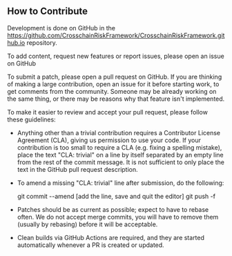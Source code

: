 ## How to Contribute

Development is done on GitHub in the https://github.com/CrosschainRiskFramework/CrosschainRiskFramework.github.io repository.

To add content, request new features or report issues, please open an issue on GitHub

To submit a patch, please open a pull request on GitHub. If you 
are thinking of making a large contribution, open an issue for 
it before starting work, to get comments from the community. 
Someone may be already working on the same thing, or there 
may be reasons why that feature isn't implemented.

To make it easier to review and accept your pull request, please 
follow these guidelines:

* Anything other than a trivial contribution requires a Contributor 
  License Agreement (CLA), giving us permission to use your code. If 
  your contribution is too small to require a CLA (e.g. fixing a 
  spelling mistake), place the text "CLA: trivial" on a line by itself 
  separated by an empty line from the rest of the commit message. It is 
  not sufficient to only place the text in the GitHub pull request 
  description.

* To amend a missing "CLA: trivial" line after submission, do the following:

    git commit --amend
    [add the line, save and quit the editor]
    git push -f

* Patches should be as current as possible; expect to have to rebase often. We 
  do not accept merge commits, you will have to remove them (usually by 
  rebasing) before it will be acceptable.

* Clean builds via GitHub Actions are required, and they are started automatically whenever a PR is created or updated.
